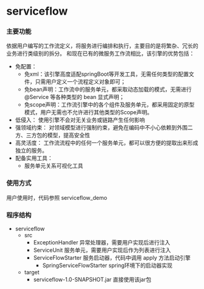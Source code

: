 # serviceflow


### 主要功能

依据用户编写的工作流定义，将服务进行编排和执行，主要目的是将繁杂、冗长的业务进行类级别的拆分。
和现在已有的微服务工作流相比，该引擎的优势包括：

* 免配置：
    * 免xml：该引擎高度适配springBoot等开发工具，无需任何类型的配置文件，只需用户定义一个流程定义对象即可；
    * 免bean声明：工作流中的服务单元，都采取动态加载的模式，无需进行 @Service 等各种类型的 bean 显式声明；
    * 免scope声明：工作流引擎中的各个组件及服务单元，都采用固定的原型模式，用户无需也不允许进行其他类型的Scope声明。
* 低侵入：
    使用引擎不会对无关业务或链路产生任何影响
* 强领域约束：
    对领域模型进行强制约束，避免在编码中不小心依赖到外围二方、三方包的模型，提高安全性
* 高灵活度：
    工作流流程中的任何一个服务单元，都可以很方便的提取出来形成独立的服务。
* 配备实用工具：
    * 服务单元关系可视化工具

### 使用方式
用户使用时，代码参照 serviceflow_demo

### 程序结构
* serviceflow
	* src
		* ExceptionHandler 异常处理器，需要用户实现后进行注入
		* ServiceUnit 服务单元，需要用户实现后作为列表进行注入
		* ServiceFlowStarter 服务启动器，代码中调用 apply 方法启动引擎
			* SpringServiceFlowStarter spring环境下的启动器实现
	* target
		* serviceflow-1.0-SNAPSHOT.jar 直接使用该jar包
